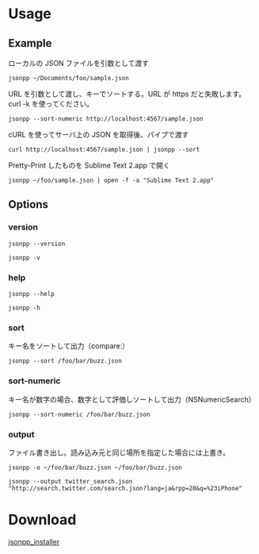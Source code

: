 # Usage

## Example

ローカルの JSON ファイルを引数として渡す

`jsonpp ~/Documents/foo/sample.json`

URL を引数として渡し、キーでソートする。URL が https だと失敗します。 curl -k を使ってください。

`jsonpp --sort-numeric http://localhost:4567/sample.json`

cURL を使ってサーバ上の JSON を取得後、パイプで渡す

`curl http://localhost:4567/sample.json | jsonpp --sort`

Pretty-Print したものを Sublime Text 2.app で開く

`jsonpp ~/foo/sample.json | open -f -a "Sublime Text 2.app"`

## Options

### version

`jsonpp --version`

`jsonpp -v`

### help

`jsonpp --help`

`jsonpp -h`

### sort

キー名をソートして出力（compare:）

`jsonpp --sort /foo/bar/buzz.json`

### sort-numeric

キー名が数字の場合、数字として評価しソートして出力（NSNumericSearch）

`jsonpp --sort-numeric /foo/bar/buzz.json`

### output

ファイル書き出し。読み込み元と同じ場所を指定した場合には上書き。

`jsonpp -o ~/foo/bar/buzz.json ~/foo/bar/buzz.json`

`jsonpp --output twitter_search.json "http://search.twitter.com/search.json?lang=ja&rpp=20&q=%23iPhone"`

# Download

[jsonpp_installer](http://cyan-stivy.net/wordpress/wp-content/jsonpp_installer_v1_0_0.pkg)